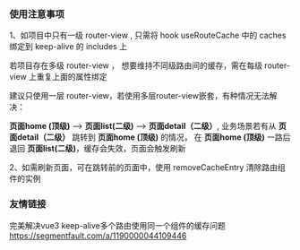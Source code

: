 ### 使用注意事项

1、如项目中只有一级 router-view , 只需将 hook useRouteCache 中的 caches 绑定到 keep-alive 的 includes 上

若项目存在多级 router-view ， 想要维持不同级路由间的缓存，需在每级 router-view 上重复上面的属性绑定

建议只使用一层 router-view，若使用多层router-view嵌套，有种情况无法解决：

**页面home (顶级)** --> **页面list(二级)** --> **页面detail（二级）**, 
业务场景若有从 **页面detail（二级）** 跳转到    **页面home (顶级)**  的情况，
在  **页面home (顶级)** 一路后退回  **页面list(二级)**，缓存会失效，页面会触发刷新

2、如需刷新页面，可在跳转前的页面中，使用 removeCacheEntry 清除路由组件的实例


### 友情链接


完美解决vue3 keep-alive多个路由使用同一个组件的缓存问题 <https://segmentfault.com/a/1190000044109446>


